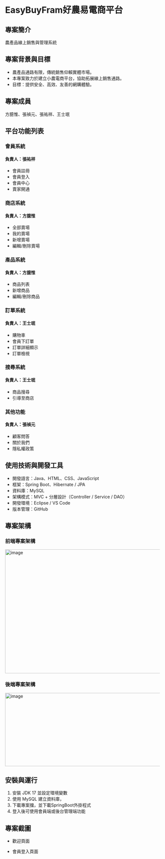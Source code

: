 # EasyBuyFram好農易電商平台

## 專案簡介
農產品線上銷售與管理系統

## 專案背景與目標
- 農產品通路有限，傳統銷售仰賴實體市場。<br>
- 本專案致力於建立小農電商平台，協助拓展線上銷售通路。<br>
- 目標：提供安全、高效、友善的網購體驗。<br>

## 專案成員
方臆惟、張禎元、張祐祥、王士珉

## 平台功能列表
### 會員系統
#### 負責人：張祐祥
- 會員註冊
- 會員登入
- 會員中心
- 賣家開通

### 商店系統
#### 負責人：方臆惟
- 全部賣場
- 我的賣場
- 新增賣場
- 編輯/刪除賣場

### 產品系統
#### 負責人：方臆惟
- 商品列表
- 新增商品
- 編輯/刪除商品

### 訂單系統
#### 負責人：王士珉
- 購物車
- 會員下訂單
- 訂單詳細顯示
- 訂單檢視

### 搜尋系統
#### 負責人：王士珉
- 商品搜尋
- 引導至商店

### 其他功能
#### 負責人：張禎元
- 顧客問答
- 關於我們
- 隱私權政策

## 使用技術與開發工具
- 開發語言：Java、HTML、CSS、JavaScript
- 框架：Spring Boot、Hibernate / JPA
- 資料庫：MySQL
- 架構模式：MVC + 分層設計（Controller / Service / DAO）
- 開發環境：Eclipse / VS Code
- 版本管理：GitHub


## 專案架構
### 前端專案架構
<img width="576" height="404" alt="image" src="https://github.com/user-attachments/assets/7c9be080-0619-4276-ae16-9831a04a5432" />

### 後端專案架構
<img width="747" height="239" alt="image" src="https://github.com/user-attachments/assets/73d63b8f-101c-4412-a34a-63f8b0a46269" />


## 安裝與運行
1. 安裝 JDK 17 並設定環境變數
2. 使用 MySQL 建立資料庫，
3. 下載專案擋，並下載SpringBoot外掛程式
4. 登入後可使用會員端或後台管理端功能

## 專案截圖
- 歡迎頁面<br>


- 會員登入頁面<br>
